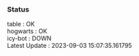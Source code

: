 ### Status


table : OK  
hogwarts : OK  
icy-bot : DOWN  
Latest Update : 2023-09-03 15:07:35.161795
